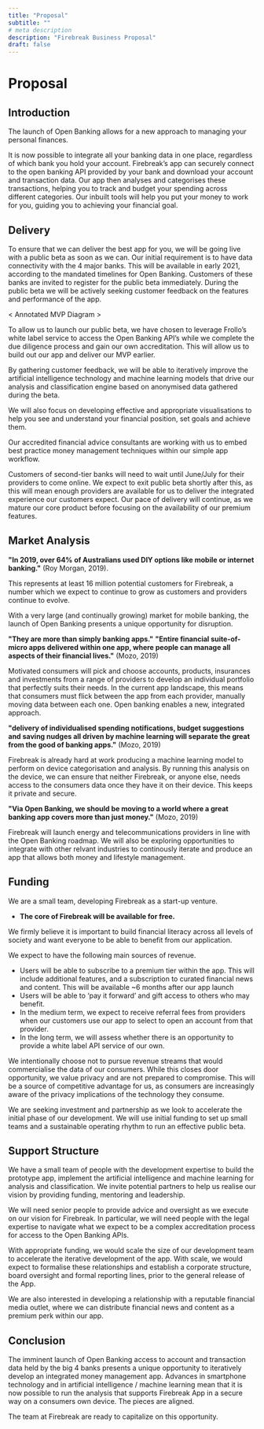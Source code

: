 ```yaml
---
title: "Proposal"
subtitle: ""
# meta description
description: "Firebreak Business Proposal"
draft: false
---
```


# Proposal 

## Introduction

The launch of Open Banking allows for a new approach to managing your personal finances. 

It is now possible to integrate all your banking data in one place, regardless of which bank you hold your account. Firebreak’s app can securely connect to the open banking API provided by your bank and download your account and transaction data. Our app then analyses and categorises these transactions, helping you to track and budget your spending across different categories. Our inbuilt tools will help you put your money to work for you, guiding you to achieving your financial goal. 

## Delivery

To ensure that we can deliver the best app for you, we will be going live with a public beta as soon as we can. Our initial requirement is to have data connectivity with the 4 major banks. This will be available in early 2021, according to the mandated timelines for Open Banking. Customers of these banks are invited to register for the public beta immediately. During the public beta we will be actively seeking customer feedback on the features and performance of the app.

< Annotated MVP Diagram >

To allow us to launch our public beta, we have chosen to leverage Frollo’s white label service to access the Open Banking API’s while we complete the due diligence process and gain our own accreditation. This will allow us to build out our app and deliver our MVP earlier. 

By gathering customer feedback, we will be able to iteratively improve the artificial intelligence technology and machine learning models that drive our analysis and classification engine based on anonymised data gathered during the beta. 

We will also focus on developing effective and appropriate visualisations to help you see and understand your financial position, set goals and achieve them.

Our accredited financial advice consultants are working with us to embed best practice money management techniques within our simple app workflow. 

Customers of second-tier banks will need to wait until June/July for their providers to come online. We expect to exit public beta shortly after this, as this will mean enough providers are available for us to deliver the integrated experience our customers expect. Our pace of delivery will continue, as we mature our core product before focusing on the availability of our premium features. 

## Market Analysis

**"In 2019, over 64% of Australians used DIY options like mobile or internet banking."** (Roy Morgan, 2019). 

This represents at least 16 million potential customers for Firebreak, a number which we expect to continue to grow as customers and providers continue to evolve. 

With a very large (and continually growing) market for mobile banking, the launch of Open Banking presents a unique opportunity for disruption.

**"They are more than simply banking apps."**
**"Entire financial suite-of-micro apps delivered within one app, where people can manage all aspects of their financial lives."**
(Mozo, 2019)

Motivated consumers will pick and choose accounts, products, insurances and investments from a range of providers to develop an individual portfolio that perfectly suits their needs. In the current app landscape, this means that consumers must flick between the app from each provider, manually moving data between each one. Open banking enables a new, integrated approach.

**"delivery of individualised spending notifications, budget suggestions and saving nudges all driven by machine learning will separate the great from the good of banking apps."** (Mozo, 2019)

Firebreak is already hard at work producing a machine learning model to perform on device categorisation and analysis. By running this analysis on the device, we can ensure that neither Firebreak, or anyone else, needs access to the consumers data once they have it on their device. This keeps it private and secure. 

**"Via Open Banking, we should be moving to a world where a great banking app covers more than just money."** (Mozo, 2019)

Firebreak will launch energy and telecommunications providers in line with the Open Banking roadmap. We will also be exploring opportunities to integrate with other relvant industries to continously iterate and produce an app that allows both money and lifestyle management. 


## Funding

We are a small team, developing Firebreak as a start-up venture.

* **The core of Firebreak will be available for free.**

We firmly believe it is important to build financial literacy across all levels of society and want everyone to be able to benefit from our application. 

We expect to have the following main sources of revenue.
* Users will be able to subscribe to a premium tier within the app. This will include additional features, and a subscription to curated financial news and content. This will be available ~6 months after our app launch
* Users will be able to ‘pay it forward’ and gift access to others who may benefit.
* In the medium term, we expect to receive referral fees from providers when our customers use our app to select to open an account from that provider. 
* In the long term, we will assess whether there is an opportunity to provide a white label API service of our own.

We intentionally choose not to pursue revenue streams that would commercialise the data of our consumers. While this closes door opportunity, we value privacy and are not prepared to compromise. This will be a source of competitive advantage for us, as consumers are increasingly aware of the privacy implications of the technology they consume.  

We are seeking investment and partnership as we look to accelerate the initial phase of our development. We will use initial funding to set up small teams and a sustainable operating rhythm to run an effective public beta. 

## Support Structure

We have a small team of people with the development expertise to build the prototype app, implement the artificial intelligence and machine learning for analysis and classification. We invite potential partners to help us realise our vision by providing funding, mentoring and leadership. 

We will need senior people to provide advice and oversight as we execute on our vision for Firebreak. In particular, we will need people with the legal expertise to navigate what we expect to be a complex accreditation process for access to the Open Banking APIs. 

With appropriate funding, we would scale the size of our development team to accelerate the iterative development of the app. With scale, we would expect to formalise these relationships and establish a corporate structure, board oversight and formal reporting lines, prior to the general release of the App.

We are also interested in developing a relationship with a reputable financial media outlet, where we can distribute financial news and content as a premium perk within our app. 

## Conclusion

The imminent launch of Open Banking access to account and transaction data held by the big 4 banks presents a unique opportunity to iteratively develop an integrated money management app. Advances in smartphone technology and in artificial intelligence / machine learning mean that it is now possible to run the analysis that supports Firebreak App in a secure way on a consumers own device. The pieces are aligned. 

The team at Firebreak are ready to capitalize on this opportunity. 